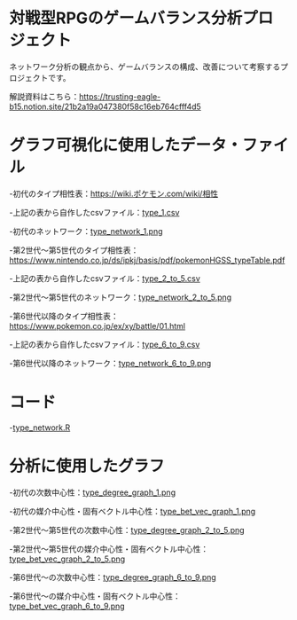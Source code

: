 # 対戦型RPGのゲームバランス分析プロジェクト
ネットワーク分析の観点から、ゲームバランスの構成、改善について考察するプロジェクトです。

解説資料はこちら：https://trusting-eagle-b15.notion.site/21b2a19a047380f58c16eb764cfff4d5

# グラフ可視化に使用したデータ・ファイル

-初代のタイプ相性表：https://wiki.ポケモン.com/wiki/相性 

-上記の表から自作したcsvファイル：[type_1.csv](type_1.csv/) 

-初代のネットワーク：[type_network_1.png](type_network_1.png/)

-第2世代〜第5世代のタイプ相性表：https://www.nintendo.co.jp/ds/ipkj/basis/pdf/pokemonHGSS_typeTable.pdf 

-上記の表から自作したcsvファイル：[type_2_to_5.csv](type_2_to_5.csv/)

-第2世代〜第5世代のネットワーク：[type_network_2_to_5.png](type_network_2_to_5.png/)

-第6世代以降のタイプ相性表：https://www.pokemon.co.jp/ex/xy/battle/01.html 

-上記の表から自作したcsvファイル：[type_6_to_9.csv](type_6_to_9.csv/)

-第6世代以降のネットワーク：[type_network_6_to_9.png](type_network_6_to_9.png/)

# コード
-[type_network.R](type_network.R/)

# 分析に使用したグラフ
-初代の次数中心性：[type_degree_graph_1.png](type_degree_graph_1.png/)

-初代の媒介中心性・固有ベクトル中心性：[type_bet_vec_graph_1.png](type_bet_vec_graph_1.png/)

-第2世代〜第5世代の次数中心性：[type_degree_graph_2_to_5.png](type_degree_graph_2_to_5.png/)

-第2世代〜第5世代の媒介中心性・固有ベクトル中心性：[type_bet_vec_graph_2_to_5.png](type_bet_vec_graph_2_to_5.png/)

-第6世代〜の次数中心性：[type_degree_graph_6_to_9.png](type_degree_graph_6_to_9.png/)

-第6世代〜の媒介中心性・固有ベクトル中心性：[type_bet_vec_graph_6_to_9.png](type_bet_vec_graph_6_to_9.png/)





